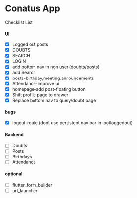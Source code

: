 # Conatus App

Checklist List

#### UI
- [x] Logged out posts
- [x] DOUBTS
- [x] SEARCH
- [x] LOGIN
- [x] add bottom nav in non user (doubts/posts)
- [x] add Search
- [x] posts-birthday,meeting.announcements
- [x] Attendance-improve ui
- [x] homepage-add post-floating button
- [x] Shift profile page to drawer
- [x] Replace bottom nav to query/doubt page

#### bugs
- [x] logout-route (dont use persistent nav bar in rootloggedout)

#### Backend
- [ ] Doubts
- [ ] Posts
- [ ] Birthdays
- [ ] Attendance

#### optional
- [ ] flutter_form_builder
- [ ] url_launcher
